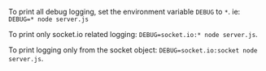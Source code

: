 To print all debug logging, set the environment variable `DEBUG` to `*`. ie: `DEBUG=* node server.js`

To print only socket.io related logging: `DEBUG=socket.io:* node server.js`.

To print logging only from the socket object: `DEBUG=socket.io:socket node server.js`.
